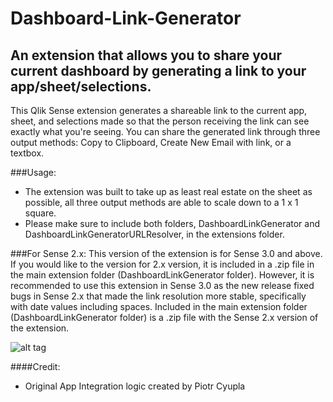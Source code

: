 # Dashboard-Link-Generator
## An extension that allows you to share your current dashboard by generating a link to your app/sheet/selections.

This Qlik Sense extension generates a shareable link to the current app, sheet, and selections made so that the person receiving the link can see exactly what you're seeing. You can share the generated link through three output methods: Copy to Clipboard, Create New Email with link, or a textbox.

###Usage:
- The extension was built to take up as least real estate on the sheet as possible, all three output methods are able to scale down to a 1 x 1 square.
- Please make sure to include both folders, DashboardLinkGenerator and DashboardLinkGeneratorURLResolver, in the extensions folder.

###For Sense 2.x:
This version of the extension is for Sense 3.0 and above. If you would like to the version for 2.x version, it is included in a .zip file in the main extension folder (DashboardLinkGenerator folder). However, it is recommended to use this extension in Sense 3.0 as the new release fixed bugs in Sense 2.x that made the link resolution more stable, specifically with date values including spaces.
Included in the main extension folder (DashboardLinkGenerator folder) is a .zip file with the Sense 2.x version of the extension.

![alt tag](https://github.com/fadyheiba/Sense-Third-Party-Engine-Connector/blob/master/3rd%20Party%20Engine%20Connector/Integration%20Flowchart.png)

####Credit:
- Original App Integration logic created by Piotr Cyupla
